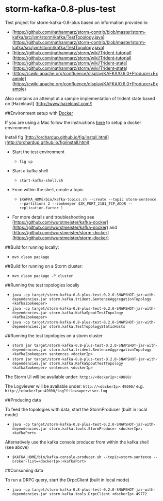 storm-kafka-0.8-plus-test
=========================

Test project for storm-kafka-0.8-plus based on information provided in:

- [https://github.com/nathanmarz/storm-contrib/blob/master/storm-kafka/src/jvm/storm/kafka/TestTopology.java] (https://github.com/nathanmarz/storm-contrib/blob/master/storm-kafka/src/jvm/storm/kafka/TestTopology.java)
- [https://github.com/nathanmarz/storm/wiki/Trident-tutorial] (https://github.com/nathanmarz/storm/wiki/Trident-tutorial)
- [https://github.com/nathanmarz/storm/wiki/Trident-state] (https://github.com/nathanmarz/storm/wiki/Trident-state)
- [https://cwiki.apache.org/confluence/display/KAFKA/0.8.0+Producer+Example] (https://cwiki.apache.org/confluence/display/KAFKA/0.8.0+Producer+Example)

Also contains an attempt at a sample implementation of trident state based on [Hazelcast] (http://www.hazelcast.com/)


##Environment setup with [Docker](https://www.docker.io/)

If you are using a Mac follow the instructions [here](https://docs.docker.com/installation/mac/) to setup a docker environment.

Install fig [http://orchardup.github.io/fig/install.html](http://orchardup.github.io/fig/install.html)


- Start the test environment
    - ```fig up```
- Start a kafka shell
    - ```start-kafka-shell.sh```
- From within the shell, create a topic
    - ```$KAFKA_HOME/bin/kafka-topics.sh --create --topic storm-sentence --partitions 2 --zookeeper $ZK_PORT_2181_TCP_ADDR --replication-factor 1```

- For more details and troubleshooting see [https://github.com/wurstmeister/kafka-docker](https://github.com/wurstmeister/kafka-docker) and [https://github.com/wurstmeister/storm-docker](https://github.com/wurstmeister/storm-docker)


##Build for running locally:

- ```mvn clean package```

##Build for running on a Storm cluster:

- ```mvn clean package -P cluster```

##Running the test topologies locally

- ```java -cp target/storm-kafka-0.8-plus-test-0.2.0-SNAPSHOT-jar-with-dependencies.jar storm.kafka.trident.SentenceAggregationTopology <kafkaZookeeper>```
- ```java -cp target/storm-kafka-0.8-plus-test-0.2.0-SNAPSHOT-jar-with-dependencies.jar storm.kafka.KafkaSpoutTestTopology <kafkaZookeeper>```
- ```java -cp target/storm-kafka-0.8-plus-test-0.2.0-SNAPSHOT-jar-with-dependencies.jar storm.kafka.TestTopologyStaticHosts```

##Running the test topologies on a storm cluster


- ```storm jar target/storm-kafka-0.8-plus-test-0.2.0-SNAPSHOT-jar-with-dependencies.jar storm.kafka.trident.SentenceAggregationTopology <kafkaZookeeper> sentences <dockerIp>```
- ```storm jar target/storm-kafka-0.8-plus-test-0.2.0-SNAPSHOT-jar-with-dependencies.jar storm.kafka.KafkaSpoutTestTopology <kafkaZookeeper> sentences <dockerIp>```

The Storm UI will be available under: ```http://<dockerIp>:49080/```

The Logviewer will be available under: ```http://<dockerIp>:49000/``` e.g. ```http://<dockerIp>:49000/log?file=supervisor.log```

##Producing data

To feed the topologies with data, start the StormProducer (built in local mode)

- ```java -cp target/storm-kafka-0.8-plus-test-0.2.0-SNAPSHOT-jar-with-dependencies.jar storm.kafka.tools.StormProducer <dockerIp>:<kafkaPort>```

Alternatively use the kafka console producer from within the kafka shell (see above)

- ```$KAFKA_HOME/bin/kafka-console-producer.sh --topic=storm-sentence --broker-list=<dockerIp>:<kafkaPort>```

##Consuming data

To run a DRPC query, start the DrpcClient (built in local mode)

- ```java -cp target/storm-kafka-0.8-plus-test-0.2.0-SNAPSHOT-jar-with-dependencies.jar storm.kafka.tools.DrpcClient <dockerIp> 49772```
